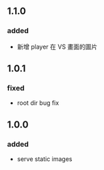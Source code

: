 ## 1.1.0

### added

- 新增 player 在 VS 畫面的圖片

## 1.0.1

### fixed

- root dir bug fix

## 1.0.0

### added

- serve static images
